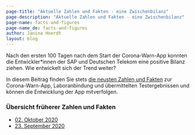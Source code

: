 ```yaml
---
page-title: "Aktuelle Zahlen und Fakten - eine Zwischenbilanz"
page-description: "Aktuelle Zahlen und Fakten - eine Zwischenbilanz"
page-name: facts-and-figures
page-name_de: facts-and-figures
author: Janina Hoerdt
layout: blog
---
```


Nach den ersten 100 Tagen nach dem Start der Corona-Warn-App konnten die Entwickler*innen der SAP und Deutschen Telekom eine positive Bilanz ziehen. Wie entwickelt sich der Trend weiter? 

In diesem Beitrag finden Sie stets [die neusten Zahlen und Fakten](https://www.coronawarn.app/assets/documents/2020-10-02-cwa-facts-and-figures.pdf) zur Corona-Warn-App, Laboranbindung und übermittelten Testergebnissen und können die Entwicklung der App mitverfolgen.


### **Übersicht früherer Zahlen und Fakten** 

* [02. Oktober 2020](https://www.coronawarn.app/assets/documents/2020-10-02-cwa-facts-and-figures.pdf)
* [23. September 2020](https://www.coronawarn.app/assets/documents/2020-09-23-cwa-daten-fakten.pdf)

<!-- overview -->



